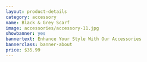 ```yaml
---
layout: product-details
category: accessory
name: Black & Grey Scarf
image: accessories/accessory-11.jpg
showbanner: yes
bannertext: Enhance Your Style With Our Accessories
bannerclass: banner-about
price: $35.99
---
```


